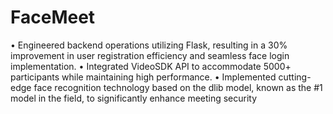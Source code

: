 # FaceMeet

• Engineered backend operations utilizing Flask, resulting in a 30% improvement in user registration efficiency
and seamless face login implementation.
• Integrated VideoSDK API to accommodate 5000+ participants while maintaining high performance.
• Implemented cutting-edge face recognition technology based on the dlib model, known as the #1 model in the
field, to significantly enhance meeting security
